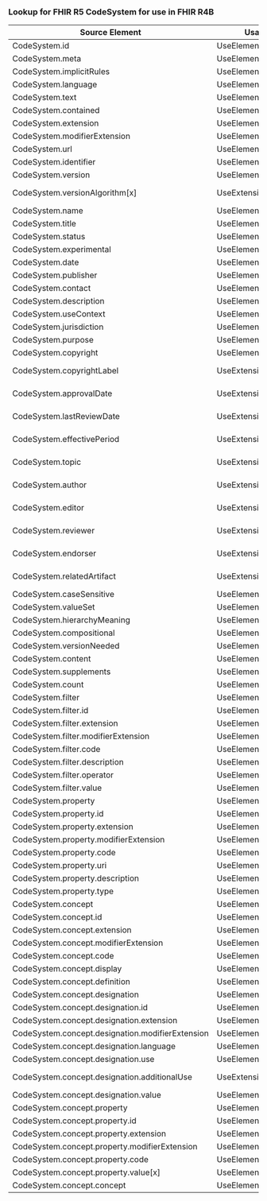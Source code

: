 ### Lookup for FHIR R5 CodeSystem for use in FHIR R4B

| Source Element | Usage | Target |
| -------------- | ----- | ------ |
| CodeSystem.id | UseElementRenamed | CodeSystem.id |
| CodeSystem.meta | UseElementRenamed | CodeSystem.meta |
| CodeSystem.implicitRules | UseElementRenamed | CodeSystem.implicitRules |
| CodeSystem.language | UseElementRenamed | CodeSystem.language |
| CodeSystem.text | UseElementRenamed | CodeSystem.text |
| CodeSystem.contained | UseElementRenamed | CodeSystem.contained |
| CodeSystem.extension | UseElementRenamed | CodeSystem.extension |
| CodeSystem.modifierExtension | UseElementRenamed | CodeSystem.modifierExtension |
| CodeSystem.url | UseElementRenamed | CodeSystem.url |
| CodeSystem.identifier | UseElementRenamed | CodeSystem.identifier |
| CodeSystem.version | UseElementRenamed | CodeSystem.version |
| CodeSystem.versionAlgorithm[x] | UseExtension | http://hl7.org/fhir/5.0/StructureDefinition/extension-CodeSystem.versionAlgorithm |
| CodeSystem.name | UseElementRenamed | CodeSystem.name |
| CodeSystem.title | UseElementRenamed | CodeSystem.title |
| CodeSystem.status | UseElementRenamed | CodeSystem.status |
| CodeSystem.experimental | UseElementRenamed | CodeSystem.experimental |
| CodeSystem.date | UseElementRenamed | CodeSystem.date |
| CodeSystem.publisher | UseElementRenamed | CodeSystem.publisher |
| CodeSystem.contact | UseElementRenamed | CodeSystem.contact |
| CodeSystem.description | UseElementRenamed | CodeSystem.description |
| CodeSystem.useContext | UseElementRenamed | CodeSystem.useContext |
| CodeSystem.jurisdiction | UseElementRenamed | CodeSystem.jurisdiction |
| CodeSystem.purpose | UseElementRenamed | CodeSystem.purpose |
| CodeSystem.copyright | UseElementRenamed | CodeSystem.copyright |
| CodeSystem.copyrightLabel | UseExtension | http://hl7.org/fhir/5.0/StructureDefinition/extension-CodeSystem.copyrightLabel |
| CodeSystem.approvalDate | UseExtension | http://hl7.org/fhir/5.0/StructureDefinition/extension-CodeSystem.approvalDate |
| CodeSystem.lastReviewDate | UseExtension | http://hl7.org/fhir/5.0/StructureDefinition/extension-CodeSystem.lastReviewDate |
| CodeSystem.effectivePeriod | UseExtension | http://hl7.org/fhir/5.0/StructureDefinition/extension-CodeSystem.effectivePeriod |
| CodeSystem.topic | UseExtension | http://hl7.org/fhir/5.0/StructureDefinition/extension-CodeSystem.topic |
| CodeSystem.author | UseExtension | http://hl7.org/fhir/5.0/StructureDefinition/extension-CodeSystem.author |
| CodeSystem.editor | UseExtension | http://hl7.org/fhir/5.0/StructureDefinition/extension-CodeSystem.editor |
| CodeSystem.reviewer | UseExtension | http://hl7.org/fhir/5.0/StructureDefinition/extension-CodeSystem.reviewer |
| CodeSystem.endorser | UseExtension | http://hl7.org/fhir/5.0/StructureDefinition/extension-CodeSystem.endorser |
| CodeSystem.relatedArtifact | UseExtension | http://hl7.org/fhir/5.0/StructureDefinition/extension-CodeSystem.relatedArtifact |
| CodeSystem.caseSensitive | UseElementRenamed | CodeSystem.caseSensitive |
| CodeSystem.valueSet | UseElementRenamed | CodeSystem.valueSet |
| CodeSystem.hierarchyMeaning | UseElementRenamed | CodeSystem.hierarchyMeaning |
| CodeSystem.compositional | UseElementRenamed | CodeSystem.compositional |
| CodeSystem.versionNeeded | UseElementRenamed | CodeSystem.versionNeeded |
| CodeSystem.content | UseElementRenamed | CodeSystem.content |
| CodeSystem.supplements | UseElementRenamed | CodeSystem.supplements |
| CodeSystem.count | UseElementRenamed | CodeSystem.count |
| CodeSystem.filter | UseElementRenamed | CodeSystem.filter |
| CodeSystem.filter.id | UseElementRenamed | CodeSystem.filter.id |
| CodeSystem.filter.extension | UseElementRenamed | CodeSystem.filter.extension |
| CodeSystem.filter.modifierExtension | UseElementRenamed | CodeSystem.filter.modifierExtension |
| CodeSystem.filter.code | UseElementRenamed | CodeSystem.filter.code |
| CodeSystem.filter.description | UseElementRenamed | CodeSystem.filter.description |
| CodeSystem.filter.operator | UseElementRenamed | CodeSystem.filter.operator |
| CodeSystem.filter.value | UseElementRenamed | CodeSystem.filter.value |
| CodeSystem.property | UseElementRenamed | CodeSystem.property |
| CodeSystem.property.id | UseElementRenamed | CodeSystem.property.id |
| CodeSystem.property.extension | UseElementRenamed | CodeSystem.property.extension |
| CodeSystem.property.modifierExtension | UseElementRenamed | CodeSystem.property.modifierExtension |
| CodeSystem.property.code | UseElementRenamed | CodeSystem.property.code |
| CodeSystem.property.uri | UseElementRenamed | CodeSystem.property.uri |
| CodeSystem.property.description | UseElementRenamed | CodeSystem.property.description |
| CodeSystem.property.type | UseElementRenamed | CodeSystem.property.type |
| CodeSystem.concept | UseElementRenamed | CodeSystem.concept |
| CodeSystem.concept.id | UseElementRenamed | CodeSystem.concept.id |
| CodeSystem.concept.extension | UseElementRenamed | CodeSystem.concept.extension |
| CodeSystem.concept.modifierExtension | UseElementRenamed | CodeSystem.concept.modifierExtension |
| CodeSystem.concept.code | UseElementRenamed | CodeSystem.concept.code |
| CodeSystem.concept.display | UseElementRenamed | CodeSystem.concept.display |
| CodeSystem.concept.definition | UseElementRenamed | CodeSystem.concept.definition |
| CodeSystem.concept.designation | UseElementRenamed | CodeSystem.concept.designation |
| CodeSystem.concept.designation.id | UseElementRenamed | CodeSystem.concept.designation.id |
| CodeSystem.concept.designation.extension | UseElementRenamed | CodeSystem.concept.designation.extension |
| CodeSystem.concept.designation.modifierExtension | UseElementRenamed | CodeSystem.concept.designation.modifierExtension |
| CodeSystem.concept.designation.language | UseElementRenamed | CodeSystem.concept.designation.language |
| CodeSystem.concept.designation.use | UseElementRenamed | CodeSystem.concept.designation.use |
| CodeSystem.concept.designation.additionalUse | UseExtension | http://hl7.org/fhir/5.0/StructureDefinition/extension-CodeSystem.concept.designation.additionalUse |
| CodeSystem.concept.designation.value | UseElementRenamed | CodeSystem.concept.designation.value |
| CodeSystem.concept.property | UseElementRenamed | CodeSystem.concept.property |
| CodeSystem.concept.property.id | UseElementRenamed | CodeSystem.concept.property.id |
| CodeSystem.concept.property.extension | UseElementRenamed | CodeSystem.concept.property.extension |
| CodeSystem.concept.property.modifierExtension | UseElementRenamed | CodeSystem.concept.property.modifierExtension |
| CodeSystem.concept.property.code | UseElementRenamed | CodeSystem.concept.property.code |
| CodeSystem.concept.property.value[x] | UseElementRenamed | CodeSystem.concept.property.value[x] |
| CodeSystem.concept.concept | UseElementRenamed | CodeSystem.concept.concept |
